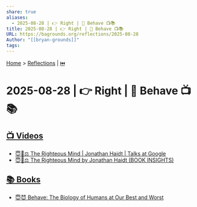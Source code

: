 ```yaml
---
share: true
aliases:
  - 2025-08-28 | 👉 Right | 🐒 Behave 📺📚
title: 2025-08-28 | 👉 Right | 🐒 Behave 📺📚
URL: https://bagrounds.org/reflections/2025-08-28
Author: "[[bryan-grounds]]"
tags:
---
```

[Home](../index.md) > [Reflections](./index.md) | [⏮️](./2025-08-27.md)  
# 2025-08-28 | 👉 Right | 🐒 Behave 📺📚  
## [📺 Videos](../videos/index.md)  
- [😇🧠⚖️ The Righteous Mind | Jonathan Haidt | Talks at Google](../videos/the-righteous-mind-jonathan-haidt-talks-at-google.md)  
- [😇🧠⚖️ The Righteous Mind by Jonathan Haidt (BOOK INSIGHTS)](../videos/the-righteous-mind-by-jonathan-haidt-book-insights.md)  
  
## [📚 Books](../books/index.md)  
- [😇😈 Behave: The Biology of Humans at Our Best and Worst](../books/behave-the-biology-of-humans-at-our-best-and-worst.md)